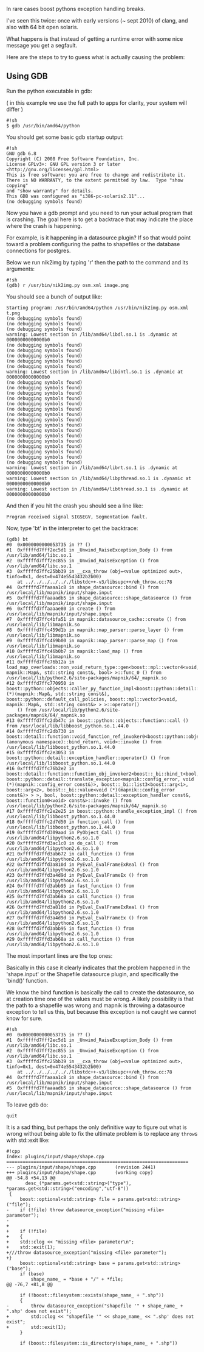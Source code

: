 <!-- Name: BrokenExceptions -->
<!-- Version: 6 -->
<!-- Last-Modified: 2010/12/02 14:53:05 -->
<!-- Author: springmeyer -->
In rare cases boost pythons exception handling breaks.

I've seen this twice: once with early versions (~ sept 2010) of clang, and also with 64 bit open solaris.

What happens is that instead of getting a runtime error with some nice message you get a segfault.

Here are the steps to try to guess what is actually causing the problem:

## Using GDB

Run the python executable in gdb:

( in this example we use the full path to apps for clarity, your system will differ )


    #!sh
    $ gdb /usr/bin/amd64/python

You should get some basic gdb startup output:


    #!sh
    GNU gdb 6.8
    Copyright (C) 2008 Free Software Foundation, Inc.
    License GPLv3+: GNU GPL version 3 or later <http://gnu.org/licenses/gpl.html>
    This is free software: you are free to change and redistribute it.
    There is NO WARRANTY, to the extent permitted by law.  Type "show copying"
    and "show warranty" for details.
    This GDB was configured as "i386-pc-solaris2.11"...
    (no debugging symbols found)

Now you have a gdb prompt and you need to run your actual program that is crashing. The goal here is to get a backtrace that may indicate the place where the crash is happening.

For example, is it happening in a datasource plugin? If so that would point toward a problem configuring the paths to shapefiles or the database connections for postgres.

Below we run nik2img by typing 'r' then the path to the command and its arguments:


    #!sh
    (gdb) r /usr/bin/nik2img.py osm.xml image.png


You should see a bunch of output like:

    Starting program: /usr/bin/amd64/python /usr/bin/nik2img.py osm.xml t.png
    (no debugging symbols found)
    (no debugging symbols found)
    (no debugging symbols found)
    warning: Lowest section in /lib/amd64/libdl.so.1 is .dynamic at 00000000000000b0
    (no debugging symbols found)
    (no debugging symbols found)
    (no debugging symbols found)
    (no debugging symbols found)
    (no debugging symbols found)
    warning: Lowest section in /lib/amd64/libintl.so.1 is .dynamic at 00000000000000b0
    (no debugging symbols found)
    (no debugging symbols found)
    (no debugging symbols found)
    (no debugging symbols found)
    (no debugging symbols found)
    (no debugging symbols found)
    (no debugging symbols found)
    (no debugging symbols found)
    (no debugging symbols found)
    (no debugging symbols found)
    (no debugging symbols found)
    (no debugging symbols found)
    (no debugging symbols found)
    (no debugging symbols found)
    (no debugging symbols found)
    (no debugging symbols found)
    warning: Lowest section in /lib/amd64/librt.so.1 is .dynamic at 00000000000000b0
    warning: Lowest section in /lib/amd64/libpthread.so.1 is .dynamic at 00000000000000b0
    warning: Lowest section in /lib/amd64/libthread.so.1 is .dynamic at 00000000000000b0
    

And then if you hit the crash you should see a line like:


    Program received signal SIGSEGV, Segmentation fault.


Now, type 'bt' in the interpreter to get the backtrace:


    (gdb) bt
    #0  0x0000000000053735 in ?? ()
    #1  0xfffffd7fff2ec5d1 in _Unwind_RaiseException_Body () from /usr/lib/amd64/libc.so.1
    #2  0xfffffd7fff2ec855 in _Unwind_RaiseException () from /usr/lib/amd64/libc.so.1
    #3  0xfffffd7ffc25bb39 in __cxa_throw (obj=<value optimized out>, tinfo=0x1, dest=0x474e5543432b2b00)
        at ../../../../.././libstdc++-v3/libsupc++/eh_throw.cc:78
    #4  0xfffffd7ffaaaa1c8 in shape_datasource::bind () from /usr/local/lib/mapnik/input/shape.input
    #5  0xfffffd7ffaaaadb5 in shape_datasource::shape_datasource () from /usr/local/lib/mapnik/input/shape.input
    #6  0xfffffd7ffaaaae80 in create () from /usr/local/lib/mapnik/input/shape.input
    #7  0xfffffd7ffc4bfa51 in mapnik::datasource_cache::create () from /usr/local/lib/libmapnik.so
    #8  0xfffffd7ffc459d1b in mapnik::map_parser::parse_layer () from /usr/local/lib/libmapnik.so
    #9  0xfffffd7ffc469b00 in mapnik::map_parser::parse_map () from /usr/local/lib/libmapnik.so
    #10 0xfffffd7ffc46b0b7 in mapnik::load_map () from /usr/local/lib/libmapnik.so
    #11 0xfffffd7ffc76b12a in load_map_overloads::non_void_return_type::gen<boost::mpl::vector4<void, mapnik::Map&, std::string const&, bool> >::func_0 () from /usr/local/lib/python2.6/site-packages/mapnik/64/_mapnik.so
    #12 0xfffffd7ffc770950 in boost::python::objects::caller_py_function_impl<boost::python::detail::caller<void (*)(mapnik::Map&, std::string const&), boost::python::default_call_policies, boost::mpl::vector3<void, mapnik::Map&, std::string const&> > >::operator()
        () from /usr/local/lib/python2.6/site-packages/mapnik/64/_mapnik.so
    #13 0xfffffd7ffc2db47c in boost::python::objects::function::call () from /usr/local/lib/libboost_python.so.1.44.0
    #14 0xfffffd7ffc2db730 in boost::detail::function::void_function_ref_invoker0<boost::python::objects::(anonymous namespace)::bind_return, void>::invoke () from /usr/local/lib/libboost_python.so.1.44.0
    #15 0xfffffd7ffc2e3053 in boost::python::detail::exception_handler::operator() () from /usr/local/lib/libboost_python.so.1.44.0
    #16 0xfffffd7ffc76b2e2 in boost::detail::function::function_obj_invoker2<boost::_bi::bind_t<bool, boost::python::detail::translate_exception<mapnik::config_error, void (*)(mapnik::config_error const&)>, boost::_bi::list3<boost::arg<1>, boost::arg<2>, boost::_bi::value<void (*)(mapnik::config_error const&)> > >, bool, boost::python::detail::exception_handler const&, boost::function0<void> const&>::invoke () from /usr/local/lib/python2.6/site-packages/mapnik/64/_mapnik.so
    #17 0xfffffd7ffc2e2e25 in boost::python::handle_exception_impl () from /usr/local/lib/libboost_python.so.1.44.0
    #18 0xfffffd7ffc2d7d50 in function_call () from /usr/local/lib/libboost_python.so.1.44.0
    #19 0xfffffd7ffd309aad in PyObject_Call () from /usr/lib/amd64/libpython2.6.so.1.0
    #20 0xfffffd7ffd3ac1c0 in do_call () from /usr/lib/amd64/libpython2.6.so.1.0
    #21 0xfffffd7ffd3ab672 in call_function () from /usr/lib/amd64/libpython2.6.so.1.0
    #22 0xfffffd7ffd3a810d in PyEval_EvalFrameExReal () from /usr/lib/amd64/libpython2.6.so.1.0
    #23 0xfffffd7ffd3a4d9d in PyEval_EvalFrameEx () from /usr/lib/amd64/libpython2.6.so.1.0
    #24 0xfffffd7ffd3abb95 in fast_function () from /usr/lib/amd64/libpython2.6.so.1.0
    #25 0xfffffd7ffd3ab68a in call_function () from /usr/lib/amd64/libpython2.6.so.1.0
    #26 0xfffffd7ffd3a810d in PyEval_EvalFrameExReal () from /usr/lib/amd64/libpython2.6.so.1.0
    #27 0xfffffd7ffd3a4d9d in PyEval_EvalFrameEx () from /usr/lib/amd64/libpython2.6.so.1.0
    #28 0xfffffd7ffd3abb95 in fast_function () from /usr/lib/amd64/libpython2.6.so.1.0
    #29 0xfffffd7ffd3ab68a in call_function () from /usr/lib/amd64/libpython2.6.so.1.0


The most important lines are the top ones:

Basically in this case it clearly indicates that the problem happened in the 'shape.input' or the Shapefile datasource plugin, and specifically the 'bind()' function.

We know the bind function is basically the call to create the datasource, so at creation time one of the values must be wrong. A likely possibility is that the path to a shapefile was wrong and mapnik is throwing a datasource exception to tell us this, but because this exception is not caught we cannot know for sure.


    #!sh
    #0  0x0000000000053735 in ?? ()
    #1  0xfffffd7fff2ec5d1 in _Unwind_RaiseException_Body () from /usr/lib/amd64/libc.so.1
    #2  0xfffffd7fff2ec855 in _Unwind_RaiseException () from /usr/lib/amd64/libc.so.1
    #3  0xfffffd7ffc25bb39 in __cxa_throw (obj=<value optimized out>, tinfo=0x1, dest=0x474e5543432b2b00)
        at ../../../../.././libstdc++-v3/libsupc++/eh_throw.cc:78
    #4  0xfffffd7ffaaaa1c8 in shape_datasource::bind () from /usr/local/lib/mapnik/input/shape.input
    #5  0xfffffd7ffaaaadb5 in shape_datasource::shape_datasource () from /usr/local/lib/mapnik/input/shape.input

To leave gdb do:


    quit

It is a sad thing, but perhaps the only definitive way to figure out what is wrong without being able to fix the ultimate problem is to replace any `throw`s with std::exit like:


    #!cpp
    Index: plugins/input/shape/shape.cpp
    ===================================================================
    --- plugins/input/shape/shape.cpp       (revision 2441)
    +++ plugins/input/shape/shape.cpp       (working copy)
    @@ -54,8 +54,13 @@
           desc_(*params.get<std::string>("type"), *params.get<std::string>("encoding","utf-8"))
     {
         boost::optional<std::string> file = params.get<std::string>("file");
    -    if (!file) throw datasource_exception("missing <file> parameter");
    -
    +    
    +    if (!file) 
    +    {
    +    std::clog << "missing <file> parameter\n";
    +    std::exit(1);   
    +///throw datasource_exception("missing <file> parameter");
    +}
         boost::optional<std::string> base = params.get<std::string>("base");
         if (base)
             shape_name_ = *base + "/" + *file;
    @@ -76,7 +81,8 @@
     
         if (!boost::filesystem::exists(shape_name_ + ".shp"))
         {
    -        throw datasource_exception("shapefile '" + shape_name_ + ".shp' does not exist");
    +        std::clog << "shapefile '" << shape_name_ << ".shp' does not exist";
    +        std::exit(1);
         }
     
         if (boost::filesystem::is_directory(shape_name_ + ".shp"))